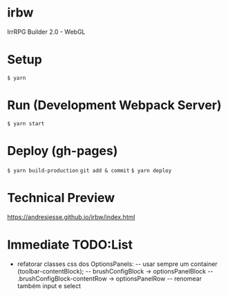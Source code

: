 # irbw

IrrRPG Builder 2.0 - WebGL

# Setup

`$ yarn`

# Run (Development Webpack Server)

`$ yarn start`

# Deploy (gh-pages)

`$ yarn build-production`
`git add & commit`
`$ yarn deploy`

# Technical Preview

https://andresjesse.github.io/irbw/index.html

# Immediate TODO:List

- refatorar classes css dos OptionsPanels:
  -- usar sempre um container (toolbar-contentBlock);
  -- brushConfigBlock -> optionsPanelBlock
  -- .brushConfigBlock-contentRow -> optionsPanelRow
  -- renomear também input e select

